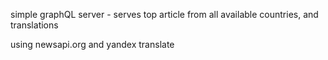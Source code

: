 simple graphQL server - serves top article from all available countries, and translations

using newsapi.org and yandex translate
